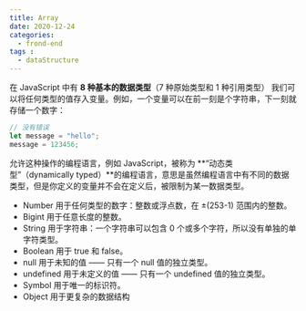 ```yaml
---
title: Array
date: 2020-12-24
categories:
  - frond-end
tags :
  - dataStructure
---
```


在 JavaScript 中有 **8 种基本的数据类型**（7 种原始类型和 1 种引用类型）
我们可以将任何类型的值存入变量。例如，一个变量可以在前一刻是个字符串，下一刻就存储一个数字：
```js
// 没有错误
let message = "hello";
message = 123456;
```
允许这种操作的编程语言，例如 JavaScript，被称为 **“动态类型”（dynamically typed）**的编程语言，意思是虽然编程语言中有不同的数据类型，但是你定义的变量并不会在定义后，被限制为某一数据类型。

- Number 用于任何类型的数字：整数或浮点数，在 ±(253-1) 范围内的整数。
- Bigint 用于任意长度的整数。
- String 用于字符串：一个字符串可以包含 0 个或多个字符，所以没有单独的单字符类型。
- Boolean 用于 true 和 false。
- null 用于未知的值 —— 只有一个 null 值的独立类型。
- undefined 用于未定义的值 —— 只有一个 undefined 值的独立类型。
- Symbol 用于唯一的标识符。
- Object 用于更复杂的数据结构